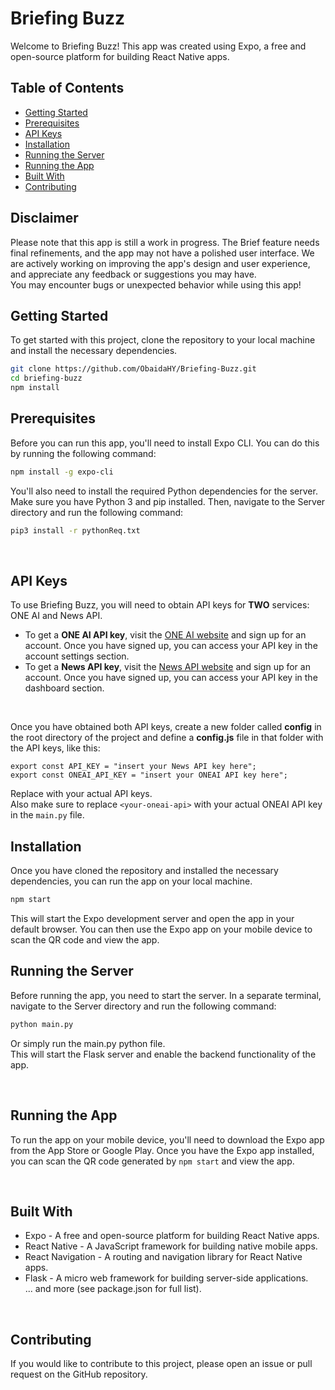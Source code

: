 # Briefing Buzz

Welcome to Briefing Buzz! This app was created using Expo, a free and open-source platform for building React Native apps.

## Table of Contents

- [Getting Started](#getting-started)
- [Prerequisites](#prerequisites)
- [API Keys](#api-keys)
- [Installation](#installation)
- [Running the Server](#running-the-server)
- [Running the App](#running-the-app)
- [Built With](#built-with)
- [Contributing](#contributing)

## Disclaimer

Please note that this app is still a work in progress. The Brief feature needs final refinements, and the app may not have a polished user interface. We are actively working on improving the app's design and user experience, and appreciate any feedback or suggestions you may have.<br />
You may encounter bugs or unexpected behavior while using this app!<br />

## Getting Started

To get started with this project, clone the repository to your local machine and install the necessary dependencies.<br />

```bash
git clone https://github.com/ObaidaHY/Briefing-Buzz.git
cd briefing-buzz
npm install
```

## Prerequisites

Before you can run this app, you'll need to install Expo CLI. You can do this by running the following command:<br />

```bash
npm install -g expo-cli
```

You'll also need to install the required Python dependencies for the server. Make sure you have Python 3 and pip installed. Then, navigate to the Server directory and run the following command:<br />

```bash
pip3 install -r pythonReq.txt
```

<br />

## API Keys

To use Briefing Buzz, you will need to obtain API keys for **TWO** services: ONE AI and News API.<br />

- To get a **ONE AI API key**, visit the [ONE AI website](https://oneai.com/) and sign up for an account. Once you have signed up, you can access your API key in the account settings section.<br />
- To get a **News API key**, visit the [News API website](https://newsapi.org/) and sign up for an account. Once you have signed up, you can access your API key in the dashboard section.<br />

<br />

Once you have obtained both API keys, create a new folder called **config** in the root directory of the project and define a **config.js** file in that folder with the API keys, like this:

```arduino
export const API_KEY = "insert your News API key here";
export const ONEAI_API_KEY = "insert your ONEAI API key here";
```

Replace with your actual API keys.
<br />
Also make sure to replace `<your-oneai-api>` with your actual ONEAI API key in the `main.py` file.<br />

## Installation

Once you have cloned the repository and installed the necessary dependencies, you can run the app on your local machine.

```bash
npm start
```

This will start the Expo development server and open the app in your default browser. You can then use the Expo app on your mobile device to scan the QR code and view the app.
<br />

## Running the Server

Before running the app, you need to start the server. In a separate terminal, navigate to the Server directory and run the following command:

```bash
python main.py
```

Or simply run the main.py python file.<br />
This will start the Flask server and enable the backend functionality of the app.

<br />

## Running the App

To run the app on your mobile device, you'll need to download the Expo app from the App Store or Google Play. Once you have the Expo app installed, you can scan the QR code generated by `npm start` and view the app.

<br />

## Built With

- Expo - A free and open-source platform for building React Native apps.<br />
- React Native - A JavaScript framework for building native mobile apps.<br />
- React Navigation - A routing and navigation library for React Native apps.<br />
- Flask - A micro web framework for building server-side applications.<br />
  ... and more (see package.json for full list).

<br />

## Contributing

If you would like to contribute to this project, please open an issue or pull request on the GitHub repository.
